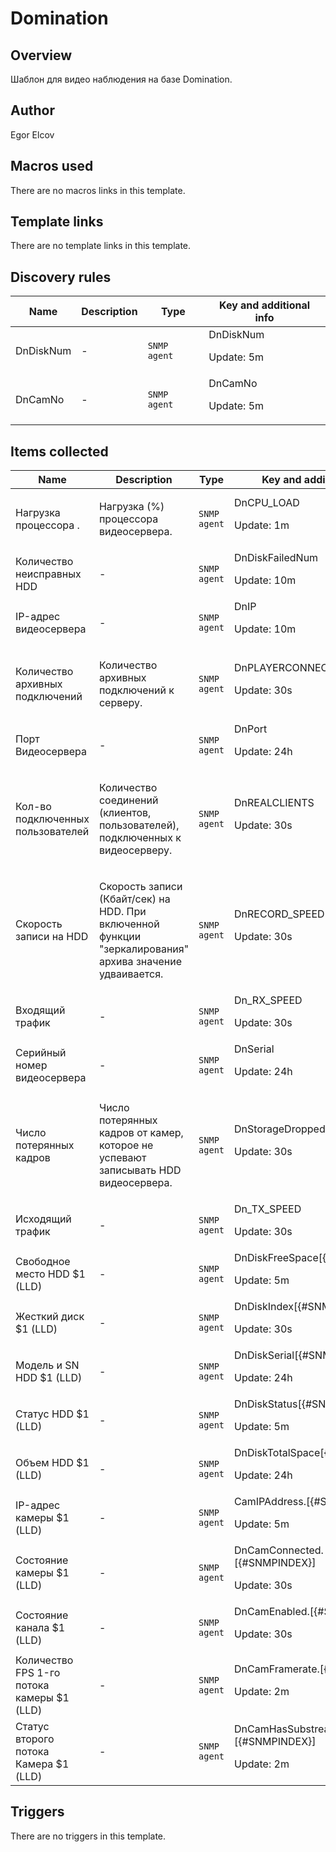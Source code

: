 # Domination

## Overview

Шаблон для видео наблюдения на базе Domination.

## Author

Egor Elcov

## Macros used

There are no macros links in this template.

## Template links

There are no template links in this template.

## Discovery rules

|Name|Description|Type|Key and additional info|
|----|-----------|----|----|
|DnDiskNum|<p>-</p>|`SNMP agent`|DnDiskNum<p>Update: 5m</p>|
|DnCamNo|<p>-</p>|`SNMP agent`|DnCamNo<p>Update: 5m</p>|
## Items collected

|Name|Description|Type|Key and additional info|
|----|-----------|----|----|
|Нагрузка процессора .|<p>Нагрузка (%) процессора видеосервера.</p>|`SNMP agent`|DnCPU_LOAD<p>Update: 1m</p>|
|Количество неисправных HDD|<p>-</p>|`SNMP agent`|DnDiskFailedNum<p>Update: 10m</p>|
|IP-адрес видеосервера|<p>-</p>|`SNMP agent`|DnIP<p>Update: 10m</p>|
|Количество архивных подключений|<p>Количество архивных подключений к серверу.</p>|`SNMP agent`|DnPLAYERCONNECTIONS<p>Update: 30s</p>|
|Порт Видеосервера|<p>-</p>|`SNMP agent`|DnPort<p>Update: 24h</p>|
|Кол-во подключенных пользователей|<p>Количество соединений (клиентов, пользователей), подключенных к видеосерверу.</p>|`SNMP agent`|DnREALCLIENTS<p>Update: 30s</p>|
|Скорость записи на HDD|<p>Скорость записи (Кбайт/сек) на HDD. При включенной функции "зеркалирования" архива значение удваивается.</p>|`SNMP agent`|DnRECORD_SPEED<p>Update: 30s</p>|
|Входящий трафик|<p>-</p>|`SNMP agent`|Dn_RX_SPEED<p>Update: 30s</p>|
|Серийный номер видеосервера|<p>-</p>|`SNMP agent`|DnSerial<p>Update: 24h</p>|
|Число потерянных кадров|<p>Число потерянных кадров от камер, которое не успевают записывать HDD видеосервера.</p>|`SNMP agent`|DnStorageDroppedFrames<p>Update: 30s</p>|
|Исходящий трафик|<p>-</p>|`SNMP agent`|Dn_TX_SPEED<p>Update: 30s</p>|
|Свободное место HDD $1 (LLD)|<p>-</p>|`SNMP agent`|DnDiskFreeSpace[{#SNMPINDEX}]<p>Update: 5m</p>|
|Жесткий диск $1 (LLD)|<p>-</p>|`SNMP agent`|DnDiskIndex[{#SNMPINDEX}]<p>Update: 30s</p>|
|Модель и SN HDD $1 (LLD)|<p>-</p>|`SNMP agent`|DnDiskSerial[{#SNMPINDEX}]<p>Update: 24h</p>|
|Статус HDD $1 (LLD)|<p>-</p>|`SNMP agent`|DnDiskStatus[{#SNMPINDEX}]<p>Update: 5m</p>|
|Объем HDD $1 (LLD)|<p>-</p>|`SNMP agent`|DnDiskTotalSpace[{#SNMPINDEX}]<p>Update: 24h</p>|
|IP-адрес камеры $1 (LLD)|<p>-</p>|`SNMP agent`|CamIPAddress.[{#SNMPINDEX}]<p>Update: 5m</p>|
|Состояние камеры $1 (LLD)|<p>-</p>|`SNMP agent`|DnCamConnected.[{#SNMPINDEX}]<p>Update: 30s</p>|
|Состояние канала $1 (LLD)|<p>-</p>|`SNMP agent`|DnCamEnabled.[{#SNMPINDEX}]<p>Update: 30s</p>|
|Количество FPS 1-го потока камеры $1 (LLD)|<p>-</p>|`SNMP agent`|DnCamFramerate.[{#SNMPINDEX}]<p>Update: 2m</p>|
|Статус второго потока Камера $1 (LLD)|<p>-</p>|`SNMP agent`|DnCamHasSubstream.[{#SNMPINDEX}]<p>Update: 2m</p>|
## Triggers

There are no triggers in this template.

